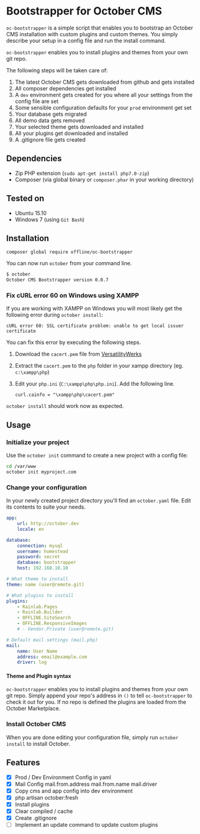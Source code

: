 # Bootstrapper for October CMS

`oc-bootstrapper` is a simple script that enables you to bootstrap an October CMS installation
with custom plugins and custom themes. You simply describe your setup in a config file and run
the install command.
 
 `oc-bootstrapper` enables you to install plugins and themes from your own git repo. 

The following steps will be taken care of:

1. The latest October CMS gets downloaded from github and gets installed
2. All composer dependencies get installed
3. A `dev` environment gets created for you where all your settings from the config file are set
4. Some sensible configuration defaults for your `prod` environment get set
5. Your database gets migrated
6. All demo data gets removed
7. Your selected theme gets downloaded and installed
8. All your plugins get downloaded and installed 
9. A .gitignore file gets created 

## Dependencies

* Zip PHP extension (`sudo apt-get install php7.0-zip`) 
* Composer (via global binary or `composer.phar` in your working directory) 

## Tested on

* Ubuntu 15.10
* Windows 7 (using `Git Bash`) 


## Installation

```composer global require offline/oc-bootstrapper``` 

You can now run `october` from your command line.

```bash
$ october
October CMS Bootstrapper version 0.0.7
```

### Fix cURL error 60 on Windows using XAMPP

If you are working with XAMPP on Windows you will most likely get the following error during `october install`:

    cURL error 60: SSL certificate problem: unable to get local issuer certificate
    
You can fix this error by executing the following steps.

1. Download the `cacert.pem` file from [VersatilityWerks](https://gist.github.com/VersatilityWerks/5719158/download)
2. Extract the `cacert.pem` to the `php` folder in your xampp directory (eg. `c:\xampp\php`)
3. Edit your `php.ini` (`C:\xampp\php\php.ini`). Add the following line.

   `curl.cainfo = "\xampp\php\cacert.pem"`

`october install` should work now as expected.


## Usage

### Initialize your project

Use the `october init` command to create a new project with a config file:

```sh
cd /var/www
october init myproject.com
```

### Change your configuration

In your newly created project directory you'll find an `october.yaml` file. Edit its contents
to suite your needs.

```yaml
app:
    url: http://october.dev
    locale: en

database:
    connection: mysql
    username: homestead
    password: secret
    database: bootstrapper
    host: 192.168.10.10

# What theme to install
theme: name (user@remote.git)

# What plugins to install
plugins:
    - Rainlab.Pages
    - Rainlab.Builder
    - OFFLINE.SiteSearch
    - OFFLINE.ResponsiveImages
    # - Vendor.Private (user@remote.git)

# Default mail settings (mail.php)
mail:
    name: User Name
    address: email@example.com
    driver: log
```

#### Theme and Plugin syntax

`oc-bootstrapper` enables you to install plugins and themes from your own git repo. Simply
append your repo's address in `()` to tell `oc-bootstrapper` to check it out for you.
If no repo is defined the plugins are loaded from the October Marketplace.

### Install October CMS

When you are done editing your configuration file, simply run `october install` to install October. 

## Features

- [X] Prod / Dev Environment Config in yaml
- [X] Mail Config mail.from.address mail.from.name mail.driver
- [X] Copy cms and app config into dev environment
- [X] php artisan october:fresh
- [X] Install plugins
- [X] Clear compiled / cache
- [X] Create .gitignore
- [ ] Implement an update command to update custom plugins